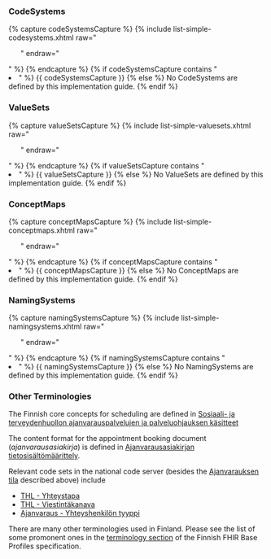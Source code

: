 ### CodeSystems
{% capture codeSystemsCapture %}
{% include list-simple-codesystems.xhtml raw="<ul>" endraw="</ul>" %}
{% endcapture %}
{% if codeSystemsCapture contains "<li>" %}
{{ codeSystemsCapture }}
{% else %}
No CodeSystems are defined by this implementation guide.
{% endif %}

### ValueSets
{% capture valueSetsCapture %}
{% include list-simple-valuesets.xhtml raw="<ul>" endraw="</ul>" %}
{% endcapture %}
{% if valueSetsCapture contains "<li>" %}
{{ valueSetsCapture }}
{% else %}
No ValueSets are defined by this implementation guide.
{% endif %}

### ConceptMaps
{% capture conceptMapsCapture %}
{% include list-simple-conceptmaps.xhtml raw="<ul>" endraw="</ul>" %}
{% endcapture %}
{% if conceptMapsCapture contains "<li>" %}
{{ conceptMapsCapture }}
{% else %}
No ConceptMaps are defined by this implementation guide.
{% endif %}

### NamingSystems
{% capture namingSystemsCapture %}
{% include list-simple-namingsystems.xhtml raw="<ul>" endraw="</ul>" %}
{% endcapture %}
{% if namingSystemsCapture contains "<li>" %}
{{ namingSystemsCapture }}
{% else %}
No NamingSystems are defined by this implementation guide.
{% endif %}

### Other Terminologies
The Finnish core concepts for scheduling are defined in
[Sosiaali- ja terveydenhuollon ajanvarauspalvelujen ja palveluohjauksen käsitteet](https://urn.fi/URN:NBN:fi-fe2024060343030)

The content format for the appointment booking document (*ajanvarausasiakirja*) is defined in
[Ajanvarausasiakirjan tietosisältömäärittely](https://termeta.thl.fi/termeta/document-definitions/list/search).

Relevant code sets in the national code server (besides the [Ajanvarauksen tila](#conceptmaps) described above) include
* [THL - Yhteystapa](https://koodistopalvelu.kanta.fi/codeserver/pages/classification-view-page.xhtml?classificationKey=4446&versionKey=5151)
* [THL - Viestintäkanava](https://koodistopalvelu.kanta.fi/codeserver/pages/classification-view-page.xhtml?classificationKey=2004&versionKey=2264)
* [Ajanvaraus - Yhteyshenkilön tyyppi](https://koodistopalvelu.kanta.fi/codeserver/pages/classification-view-page.xhtml?classificationKey=1944&versionKey=2204)

There are many other terminologies used in Finland. Please see the list of some promonent ones in
the [terminology section](https://hl7.fi/fhir/finnish-base-profiles/terminology.html) of the
Finnish FHIR Base Profiles specification.
